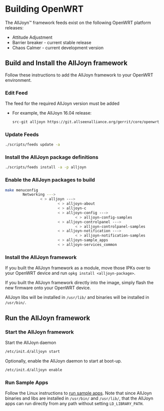 # Building OpenWRT

The AllJoyn&trade; framework feeds exist on the following OpenWRT platform releases:

* Attitude Adjustment
* Barrier breaker - current stable release
* Chaos Calmer - current development version

## Build and Install the AllJoyn framework

Follow these instructions to add the AllJoyn framework to your OpenWRT environment.

### Edit Feed

The feed for the required AllJoyn version must be added

* For example, the AllJoyn 16.04 release:

  ```sh
  src-git alljoyn https://git.allseenalliance.org/gerrit/core/openwrt_feed;16.04-stable
  ```

### Update Feeds

```sh
./scripts/feeds update -a
```

### Install the AllJoyn package definitions

```sh
./scripts/feeds install -a -p alljoyn
```

### Enable the AllJoyn packages to build

```sh
make menuconfig
        Networking --->
                < > alljoyn --->
                        < > alljoyn-about
                        < > alljoyn-c
                        < > alljoyn-config --->
                                < > alljoyn-config-samples
                        < > alljoyn-controlpanel --->
                                < > alljoyn-controlpanel-samples
                        < > alljoyn-notification --->
                                < > alljoyn-notification-samples
                        < > alljoyn-sample_apps
                        < > alljoyn-services_common
```

### Install the AllJoyn framework

If you built the AllJoyn framework as a module, move those IPKs over to
your OpenWRT device and run `opkg install <alljoyn-package>`.

If you built the AllJoyn framework directly into the image, simply flash
the new firmware onto your OpenWRT device.

AllJoyn libs will be installed in `/usr/lib/` and binaries
will be installed in `/usr/bin/`.

## Run the AllJoyn framework

### Start the AllJoyn framework

Start the AllJoyn daemon

```sh
/etc/init.d/alljoyn start
```

Optionally, enable the AllJoyn daemon to start at boot-up.

```sh
/etc/init.d/alljoyn enable
```

### Run Sample Apps

Follow the Linux instructions to [run sample apps][running-sample-apps].
Note that since AllJoyn binaries and libs are installed in `/usr/bin/`
and `/usr/lib/`, that the AllJoyn apps can run directly from any path
without setting `LD_LIBRARY_PATH`.

[aa-branch]: https://dev.openwrt.org/browser/branches/attitude_adjustment?rev=39585
[aa-patch]: http://patchwork.openwrt.org/patch/4802/

[bb-branch]: https://dev.openwrt.org/browser?rev=39048
[bb-patch]: http://patchwork.openwrt.org/patch/4576/

[running-sample-apps]: /develop/run-sample-apps
